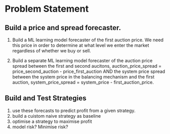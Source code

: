# Problem Statement

## Build a price and spread forecaster.

1. Build a ML learning model forecaster of the first auction price. We need this price in order to determine at what level we enter the market regardless of whether we buy or sell.

2. Build a separate ML learning model forecaster of the auction price spread between the first and second aucitons, auction_price_spread =  price_second_auction - price_first_auction AND the system price spread between the system price in the balancing mechanism and the first auction, system_price_spread = system_price - first_auction_price.

## Build and Test Strategies

1. use these forecasts to predict profit from a given strategy.
2. build a cuistom naive strategy as baseline
3. optimise a strategy to maximise profit
4. model risk? Minimise risk?

